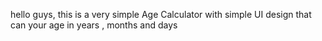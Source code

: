 hello guys, this is a very simple Age Calculator with simple UI design that can your age in years , months and days
